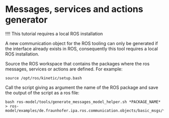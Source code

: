 # Messages, services and actions generator


:bangbang::bangbang: This tutorial requires a local ROS installation

A new communication object for the ROS tooling can only be generated if the interface already exists in ROS, consequently this tool requires a local ROS installation. 

Source the ROS workspace that contains the packages where the ros messages, services or actions are defined. For example:

```
source /opt/ros/kinetic/setup.bash
```

Call the script giving as argument the name of the ROS package and save the output of the script as a ros file:

```
bash ros-model/tools/generate_messages_model_helper.sh *PACKAGE_NAME* > ros-model/examples/de.fraunhofer.ipa.ros.communication.objects/basic_msgs/*PACKAGE_NAME*.ros
```
